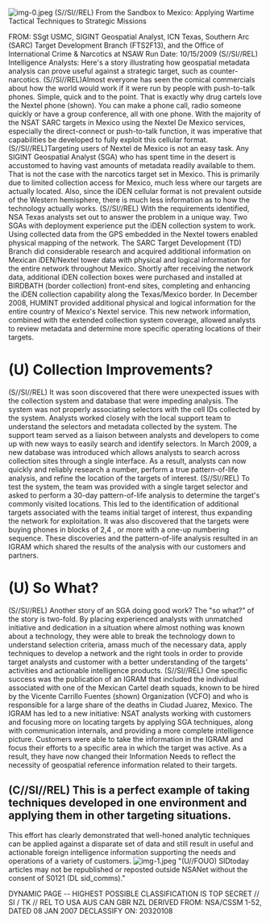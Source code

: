 ![img-0.jpeg](img-0.jpeg)
(S//SI//REL) From the Sandbox to Mexico: Applying Wartime Tactical Techniques to Strategic Missions

FROM: SSgt USMC, SIGINT Geospatial Analyst, ICN Texas, Southern Arc (SARC) Target Development Branch (FTS2F13), and the Office of International Crime \& Narcotics at NSAW Run Date: 10/15/2009
(S//SI//REL) Intelligence Analysts: Here's a story illustrating how geospatial metadata analysis can prove useful against a strategic target, such as counter-narcotics.
(S//SI//REL)Almost everyone has seen the comical commercials about how the world would work if it were run by people with push-to-talk phones. Simple, quick and to the point. That is exactly why drug cartels love the Nextel phone (shown). You can make a phone call, radio someone quickly or have a group conference, all with one phone. With the majority of the NSAT SARC targets in Mexico using the Nextel De Mexico services, especially the direct-connect or push-to-talk function, it was imperative that capabilities be developed to fully exploit this cellular format.
(S//SI//REL)Targeting users of Nextel de Mexico is not an easy task. Any SIGINT Geospatial Analyst (SGA) who has spent time in the desert is accustomed to having vast amounts of metadata readily available to them. That is not the case with the narcotics target set in Mexico. This is primarily due to limited collection access for Mexico, much less where our targets are actually located. Also, since the iDEN cellular format is not prevalent outside of the Western hemisphere, there is much less information as to how the technology actually works.
(S//SI//REL) With the requirements identified, NSA Texas analysts set out to answer the problem in a unique way. Two SGAs with deployment experience put the iDEN collection system to work. Using collected data from the GPS embedded in the Nextel towers enabled physical mapping of the network. The SARC Target Development (TD) Branch did considerable research and acquired additional information on Mexican iDEN/Nextel tower data with physical and logical information for the entire network throughout Mexico. Shortly after receiving the network data, additional iDEN collection boxes were purchased and installed at BIRDBATH (border collection) front-end sites, completing and enhancing the iDEN collection capability along the Texas/Mexico border. In December 2008, HUMINT provided additional physical and logical information for the entire country of Mexico's Nextel service. This new network information, combined with the extended collection system coverage, allowed analysts to review metadata and determine more specific operating locations of their targets.

# (U) Collection Improvements? 

(S//SI//REL) It was soon discovered that there were unexpected issues with the collection system and database that were impeding analysis. The system was not properly associating selectors with the cell IDs collected by the system. Analysts worked closely with the local support team to understand the selectors and metadata collected by the system. The support team served as a liaison between analysts and developers to come up with new ways to easily search and identify selectors. In March 2009, a new database was introduced which allows analysts to search across collection sites through a single interface. As a result, analysts can now quickly and reliably research a number, perform a true pattern-of-life analysis, and refine the location of the targets of interest.
(S//SI//REL) To test the system, the team was provided with a single target selector and asked to perform a 30-day pattern-of-life analysis to determine the target's commonly visited locations. This led to the identification of additional targets associated with the teams initial target of interest, thus expanding the network for exploitation. It was also discovered that the targets were buying phones in blocks of 2,4 , or more with a one-up numbering sequence. These
discoveries and the pattern-of-life analysis resulted in an IGRAM which shared the results of the analysis with our customers and partners.

# (U) So What? 

(S//SI//REL) Another story of an SGA doing good work? The "so what?" of the story is two-fold. By placing experienced analysts with unmatched initiative and dedication in a situation where almost nothing was known about a technology, they were able to break the technology down to understand selection criteria, amass much of the necessary data, apply techniques to develop a network and the right tools in order to provide target analysts and customer with a better understanding of the targets' activities and actionable intelligence products.
(S//SI//REL) One specific success was the publication of an IGRAM that included the individual associated with one of the Mexican Cartel death squads, known to be hired by the Vicente Carrillo Fuentes (shown) Organization (VCFO) and who is responsible for a large share of the deaths in Ciudad Juarez, Mexico. The IGRAM has led to a new initiative: NSAT analysts working with customers and focusing more on locating targets by applying SGA techniques, along with communication internals, and providing a more complete intelligence picture. Customers were able to take the information in the IGRAM and focus their efforts to a specific area in which the target was active. As a result, they have now changed their Information Needs to reflect the necessity of geospatial reference information related to their targets.

## (C//SI//REL) This is a perfect example of taking techniques developed in one environment and applying them in other targeting situations.

This effort has clearly demonstrated that well-honed analytic techniques can be applied against a disparate set of data and still result in useful and actionable foreign intelligence information supporting the needs and operations of a variety of customers.
![img-1.jpeg](img-1.jpeg)
"(U//FOUO) SIDtoday articles may not be republished or reposted outside NSANet without the consent of S0121 (DL sid_comms)."

DYNAMIC PAGE -- HIGHEST POSSIBLE CLASSIFICATION IS TOP SECRET // SI / TK // REL TO USA AUS CAN GBR NZL DERIVED FROM: NSA/CSSM 1-52, DATED 08 JAN 2007 DECLASSIFY ON: 20320108
